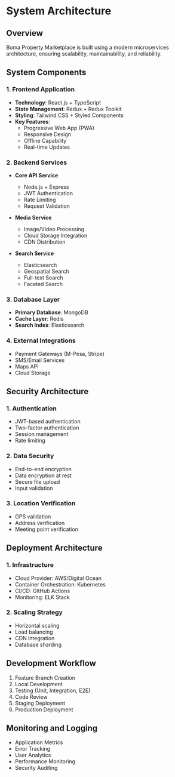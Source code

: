 # System Architecture

## Overview

Boma Property Marketplace is built using a modern microservices architecture, ensuring scalability, maintainability, and reliability.

## System Components

### 1. Frontend Application
- **Technology**: React.js + TypeScript
- **State Management**: Redux + Redux Toolkit
- **Styling**: Tailwind CSS + Styled Components
- **Key Features**:
  - Progressive Web App (PWA)
  - Responsive Design
  - Offline Capability
  - Real-time Updates

### 2. Backend Services
- **Core API Service**
  - Node.js + Express
  - JWT Authentication
  - Rate Limiting
  - Request Validation

- **Media Service**
  - Image/Video Processing
  - Cloud Storage Integration
  - CDN Distribution

- **Search Service**
  - Elasticsearch
  - Geospatial Search
  - Full-text Search
  - Faceted Search

### 3. Database Layer
- **Primary Database**: MongoDB
- **Cache Layer**: Redis
- **Search Index**: Elasticsearch

### 4. External Integrations
- Payment Gateways (M-Pesa, Stripe)
- SMS/Email Services
- Maps API
- Cloud Storage

## Security Architecture

### 1. Authentication
- JWT-based authentication
- Two-factor authentication
- Session management
- Rate limiting

### 2. Data Security
- End-to-end encryption
- Data encryption at rest
- Secure file upload
- Input validation

### 3. Location Verification
- GPS validation
- Address verification
- Meeting point verification

## Deployment Architecture

### 1. Infrastructure
- Cloud Provider: AWS/Digital Ocean
- Container Orchestration: Kubernetes
- CI/CD: GitHub Actions
- Monitoring: ELK Stack

### 2. Scaling Strategy
- Horizontal scaling
- Load balancing
- CDN integration
- Database sharding

## Development Workflow

1. Feature Branch Creation
2. Local Development
3. Testing (Unit, Integration, E2E)
4. Code Review
5. Staging Deployment
6. Production Deployment

## Monitoring and Logging

- Application Metrics
- Error Tracking
- User Analytics
- Performance Monitoring
- Security Auditing 